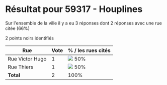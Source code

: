 # Résultat pour 59317 - Houplines

Sur l'ensemble de la ville il y a eu 3 réponses dont 2 réponses avec une rue citée (66%)

2 points noirs identifiés

| Rue | Vote | % / les rues cités|
|-----|------|-------------------|
| Rue Victor Hugo | 1 | <img src="../../img/bar_50.gif" />&nbsp;50%|
| Rue Thiers | 1 | <img src="../../img/bar_50.gif" />&nbsp;50%|
| **Total** | 2 | 100%|
